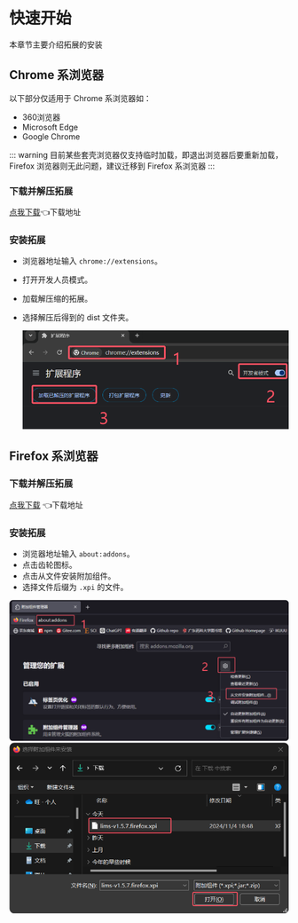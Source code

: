 # 快速开始

本章节主要介绍拓展的安装

## Chrome 系浏览器

以下部分仅适用于 Chrome 系浏览器如：
  - 360浏览器
  - Microsoft Edge
  - Google Chrome

::: warning
目前某些套壳浏览器仅支持临时加载，即退出浏览器后要重新加载，Firefox 浏览器则无此问题，建议迁移到 Firefox 系浏览器
:::

### 下载并解压拓展

[点我下载](https://gitee.com/initencunter/chrome-extensions/releases/download/v1.5.8/lims-v1.5.8.chrome.zip)👈下载地址

### 安装拓展

- 浏览器地址输入 `chrome://extensions`。
- 打开开发人员模式。
- 加载解压缩的拓展。
- 选择解压后得到的 dist 文件夹。

  ![加载拓展](https://github.com/initialencounter/chrome-extensions/blob/master/lims/assets/image.png?raw=true)


## Firefox 系浏览器

### 下载并解压拓展

[点我下载](https://gitee.com/initencunter/chrome-extensions/releases/download/v1.5.8/lims-v1.5.8.firefox.xpi) 👈下载地址

### 安装拓展

- 浏览器地址输入 `about:addons`。
- 点击齿轮图标。
- 点击从文件安装附加组件。
- 选择文件后缀为 `.xpi` 的文件。

![加载拓展](./assets/load_firefox.png)
![选择拓展](./assets/select-xpi.png)
